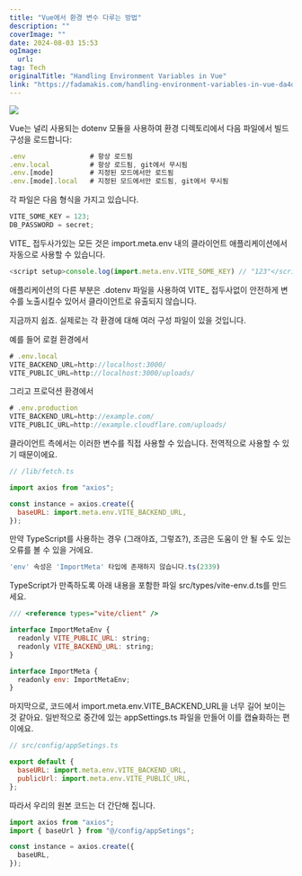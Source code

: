 ```yaml
---
title: "Vue에서 환경 변수 다루는 방법"
description: ""
coverImage: ""
date: 2024-08-03 15:53
ogImage: 
  url: 
tag: Tech
originalTitle: "Handling Environment Variables in Vue"
link: "https://fadamakis.com/handling-environment-variables-in-vue-da4d223aea71"
---
```




<img src="/assets/img/HandlingEnvironmentVariablesinVue_0.png" />

Vue는 널리 사용되는 dotenv 모듈을 사용하여 환경 디렉토리에서 다음 파일에서 빌드 구성을 로드합니다:

```js
.env                # 항상 로드됨
.env.local          # 항상 로드됨, git에서 무시됨
.env.[mode]         # 지정된 모드에서만 로드됨
.env.[mode].local   # 지정된 모드에서만 로드됨, git에서 무시됨
```

각 파일은 다음 형식을 가지고 있습니다.

<div class="content-ad"></div>

```js
VITE_SOME_KEY = 123;
DB_PASSWORD = secret;
```

VITE\_ 접두사가있는 모든 것은 import.meta.env 내의 클라이언트 애플리케이션에서 자동으로 사용할 수 있습니다.

```js
<script setup>console.log(import.meta.env.VITE_SOME_KEY) // "123"</script>
```

애플리케이션의 다른 부분은 .dotenv 파일을 사용하여 VITE\_ 접두사없이 안전하게 변수를 노출시킬수 있어서 클라이언트로 유출되지 않습니다.

<div class="content-ad"></div>

지금까지 쉽죠. 실제로는 각 환경에 대해 여러 구성 파일이 있을 것입니다.

예를 들어 로컬 환경에서

```js
# .env.local
VITE_BACKEND_URL=http://localhost:3000/
VITE_PUBLIC_URL=http://localhost:3000/uploads/
```

그리고 프로덕션 환경에서

<div class="content-ad"></div>

```js
# .env.production
VITE_BACKEND_URL=http://example.com/
VITE_PUBLIC_URL=http://example.cloudflare.com/uploads/
```

클라이언트 측에서는 이러한 변수를 직접 사용할 수 있습니다. 전역적으로 사용할 수 있기 때문이에요.

```js
// /lib/fetch.ts

import axios from "axios";

const instance = axios.create({
  baseURL: import.meta.env.VITE_BACKEND_URL,
});
```

만약 TypeScript를 사용하는 경우 (그래야죠, 그렇죠?), 조금은 도움이 안 될 수도 있는 오류를 볼 수 있을 거에요.

<div class="content-ad"></div>

```js
'env' 속성은 'ImportMeta' 타입에 존재하지 않습니다.ts(2339)
```

TypeScript가 만족하도록 아래 내용을 포함한 파일 src/types/vite-env.d.ts를 만드세요.

```js
/// <reference types="vite/client" />

interface ImportMetaEnv {
  readonly VITE_PUBLIC_URL: string;
  readonly VITE_BACKEND_URL: string;
}

interface ImportMeta {
  readonly env: ImportMetaEnv;
}
```

마지막으로, 코드에서 import.meta.env.VITE_BACKEND_URL을 너무 길어 보이는 것 같아요. 일반적으로 중간에 있는 appSettings.ts 파일을 만들어 이를 캡슐화하는 편이에요.

<div class="content-ad"></div>

```js
// src/config/appSetings.ts

export default {
  baseURL: import.meta.env.VITE_BACKEND_URL,
  publicUrl: import.meta.env.VITE_PUBLIC_URL,
};
```

따라서 우리의 원본 코드는 더 간단해 집니다.

```js
import axios from "axios";
import { baseUrl } from "@/config/appSetings";

const instance = axios.create({
  baseURL,
});
```
